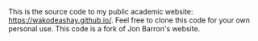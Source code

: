 This is the source code to my public academic website: https://wakodeashay.github.io/. Feel free to clone this code for your own personal use. This code is a fork of Jon Barron's website. 